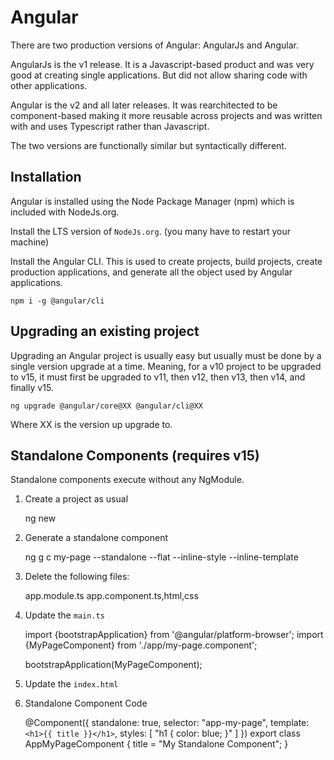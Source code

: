 # Angular

There are two production versions of Angular: AngularJs and Angular.

AngularJs is the v1 release. It is a Javascript-based product and was very good at creating single applications. But did not allow sharing code with other applications.

Angular is the v2 and all later releases. It was rearchitected to be component-based making it more reusable across projects and was written with and uses Typescript rather than Javascript.

The two versions are functionally similar but syntactically different.

## Installation

Angular is installed using the Node Package Manager (npm) which is included with NodeJs.org.

Install the LTS version of `NodeJs.org`. (you many have to restart your machine)

Install the Angular CLI. This is used to create projects, build projects, create production applications,  and generate all the object used by Angular applications.

    npm i -g @angular/cli

## Upgrading an existing project

Upgrading an Angular project is usually easy but usually must be done by a single version upgrade at a time. Meaning, for a v10 project to be upgraded to v15, it must first be upgraded to v11, then v12, then v13, then v14, and finally v15.

    ng upgrade @angular/core@XX @angular/cli@XX

Where XX is the version up upgrade to.

## Standalone Components (requires v15)

Standalone components execute without any NgModule.

1. Create a project as usual

    ng new <my-app>

2. Generate a standalone component

    ng g c my-page --standalone --flat --inline-style --inline-template

3. Delete the following files:
    
    app.module.ts
    app.component.ts,html,css

4. Update the `main.ts`

    import {bootstrapApplication} from '@angular/platform-browser';
    import {MyPageComponent} from './app/my-page.component';

    bootstrapApplication(MyPageComponent);
 
5. Update the `index.html`

    <app-my-page></app-my-page>

6. Standalone Component Code

    @Component({
        standalone: true,
        selector: "app-my-page",
        template: `
            <h1>{{ title }}</h1>
        `,
        styles: [
            "h1 { color: blue; }"
        ]
    })
    export class AppMyPageComponent {
        title = "My Standalone Component";
    }